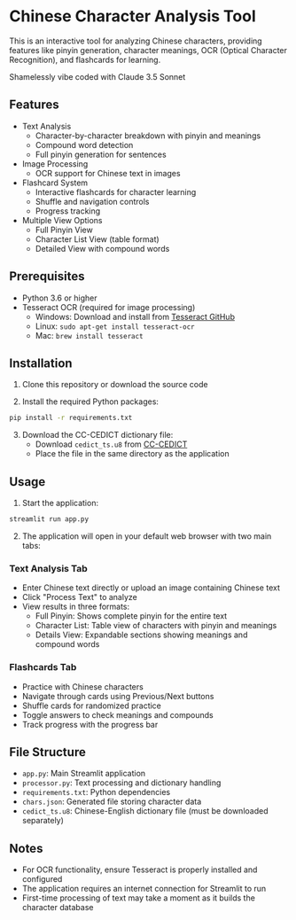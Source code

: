 # Chinese Character Analysis Tool

This is an interactive tool for analyzing Chinese characters, providing features like pinyin generation, character meanings, OCR (Optical Character Recognition), and flashcards for learning.

Shamelessly vibe coded with Claude 3.5 Sonnet

## Features

- Text Analysis
  - Character-by-character breakdown with pinyin and meanings
  - Compound word detection
  - Full pinyin generation for sentences
- Image Processing
  - OCR support for Chinese text in images
- Flashcard System
  - Interactive flashcards for character learning
  - Shuffle and navigation controls
  - Progress tracking
- Multiple View Options
  - Full Pinyin View
  - Character List View (table format)
  - Detailed View with compound words

## Prerequisites

- Python 3.6 or higher
- Tesseract OCR (required for image processing)
  - Windows: Download and install from [Tesseract GitHub](https://github.com/UB-Mannheim/tesseract/wiki)
  - Linux: `sudo apt-get install tesseract-ocr`
  - Mac: `brew install tesseract`

## Installation

1. Clone this repository or download the source code

2. Install the required Python packages:
```bash
pip install -r requirements.txt
```

3. Download the CC-CEDICT dictionary file:
   - Download `cedict_ts.u8` from [CC-CEDICT](https://www.mdbg.net/chinese/dictionary?page=cc-cedict)
   - Place the file in the same directory as the application

## Usage

1. Start the application:
```bash
streamlit run app.py
```

2. The application will open in your default web browser with two main tabs:

### Text Analysis Tab
- Enter Chinese text directly or upload an image containing Chinese text
- Click "Process Text" to analyze
- View results in three formats:
  - Full Pinyin: Shows complete pinyin for the entire text
  - Character List: Table view of characters with pinyin and meanings
  - Details View: Expandable sections showing meanings and compound words

### Flashcards Tab
- Practice with Chinese characters
- Navigate through cards using Previous/Next buttons
- Shuffle cards for randomized practice
- Toggle answers to check meanings and compounds
- Track progress with the progress bar


## File Structure

- `app.py`: Main Streamlit application
- `processor.py`: Text processing and dictionary handling
- `requirements.txt`: Python dependencies
- `chars.json`: Generated file storing character data
- `cedict_ts.u8`: Chinese-English dictionary file (must be downloaded separately)

## Notes

- For OCR functionality, ensure Tesseract is properly installed and configured
- The application requires an internet connection for Streamlit to run
- First-time processing of text may take a moment as it builds the character database 